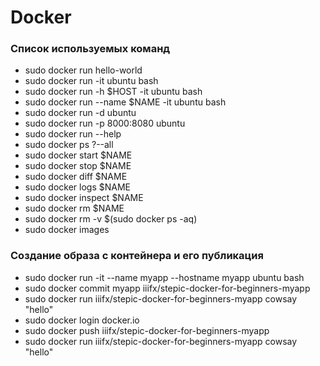 # Docker

### Список используемых команд
- sudo docker run hello-world
- sudo docker run -it ubuntu bash
- sudo docker run -h $HOST -it ubuntu bash
- sudo docker run --name $NAME -it ubuntu bash
- sudo docker run -d ubuntu
- sudo docker run -p 8000:8080 ubuntu
- sudo docker run --help
- sudo docker ps ?--all
- sudo docker start $NAME
- sudo docker stop $NAME
- sudo docker diff $NAME
- sudo docker logs $NAME
- sudo docker inspect $NAME
- sudo docker rm $NAME
- sudo docker rm -v $(sudo docker ps -aq)
- sudo docker images

### Создание образа с контейнера и его публикация
- sudo docker run -it --name myapp --hostname myapp ubuntu bash
- sudo docker commit myapp iiifx/stepic-docker-for-beginners-myapp
- sudo docker run iiifx/stepic-docker-for-beginners-myapp cowsay "hello"
- sudo docker login docker.io
- sudo docker push iiifx/stepic-docker-for-beginners-myapp
- sudo docker run iiifx/stepic-docker-for-beginners-myapp cowsay "hello"

